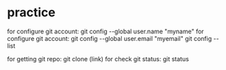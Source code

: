 # practice

for configure git account: git config --global user.name "myname"
for configure git account: git config --global user.email "myemail"
git config --list

for getting git repo: git clone (link)
for check git status: git status